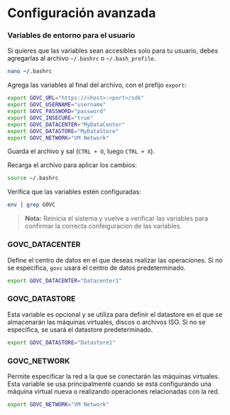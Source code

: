 # Configuración avanzada

### **Variables de entorno para el usuario**
Si quieres que las variables sean accesibles solo para tu usuario, debes agregarlas al archivo `~/.bashrc` o `~/.bash_profile`.

```bash
nano ~/.bashrc
```
Agrega las variables al final del archivo, con el prefijo `export`:
```bash
export GOVC_URL="https://<host>:<port>/sdk"
export GOVC_USERNAME="username"
export GOVC_PASSWORD="password"
export GOVC_INSECURE="true"
export GOVC_DATACENTER="MyDataCenter"
export GOVC_DATASTORE="MyDataStore"
export GOVC_NETWORK="VM Network"
```
Guarda el archivo y sal (`CTRL + O`, luego `CTRL + X`).

Recarga el archivo para aplicar los cambios:
```bash
source ~/.bashrc
```
Verifica que las variables estén configuradas:
```bash
env | grep GOVC
```
>**Nota:** Reinicia el sistema y vuelve a verificar las variables para confirmar la correcta confeiguracion de las variables.
### **GOVC_DATACENTER**
Define el centro de datos en el que deseas realizar las operaciones. Si no se especifica, `govc` usará el centro de datos predeterminado.

```bash
export GOVC_DATACENTER="Datacenter1"
```

### **GOVC_DATASTORE** 
Esta variable es opcional y se utiliza para definir el datastore en el que se almacenarán las máquinas virtuales, discos o archivos ISO. Si no se especifica, se usará el datastore predeterminado.

```bash
export GOVC_DATASTORE="Datastore1"
```
    
### **GOVC_NETWORK**
Permite especificar la red a la que se conectarán las máquinas virtuales. Esta variable se usa principalmente cuando se está configurando una máquina virtual nueva o realizando operaciones relacionadas con la red.

```bash
export GOVC_NETWORK="VM Network"
```